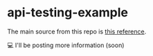 # api-testing-example

The main source from this repo is [this reference](https://medium.com/@leolewan/writing-a-nodejs-api-fully-tested-with-jest-5d449361c8a7). 

:computer: I'll be posting more information (soon)